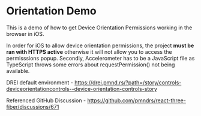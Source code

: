 # Orientation Demo

This is a demo of how to get Device Orientation Permissions working in the browser in iOS.

In order for iOS to allow device orientation permissions, the project **must be ran with HTTPS active** otherwise it will not allow you to access the permisssions popup.
Secondly, Accelerometer has to be a JavaScript file as TypeScript throws some errors about requestPermission() not being available.


DREI default environment - https://drei.pmnd.rs/?path=/story/controls-deviceorientationcontrols--device-orientation-controls-story

Referenced GitHub Discussion - https://github.com/pmndrs/react-three-fiber/discussions/671
